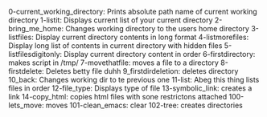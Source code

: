 0-current_working_directory: Prints absolute path name of current working directory
1-listit: Displays current list of your current directory
2-bring_me_home: Changes working directory to the users home directory
3-listfiles: Display current directory contents in long format
4-listmorefiles: Display long list of contents in current directory with hidden files
5-listfilesdigitonly: Display current directory content in order
6-firstdirectory: makes script in /tmp/
7-movethatfile: moves a file to a directory
8-firstdelete: Deletes betty file duhh
9_firstdirdeletion: deletes directory
10_back: Changes working dir to te previous one
11-list: Abeg this thing lists files in order
12-file_type: Displays type of file
13-symbolic_link: creates a link
14-copy_html: copies html files with sone restrictons attached
100-lets_move: moves
101-clean_emacs: clear
102-tree: creates directories
